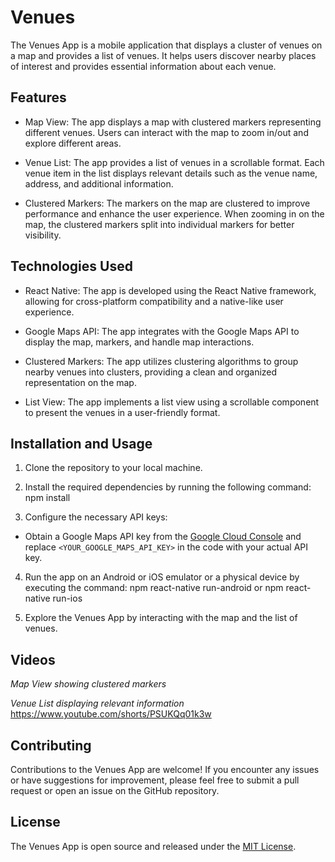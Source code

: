 # Venues
The Venues App is a mobile application that displays a cluster of venues on a map and provides a list of venues. It helps users discover nearby places of interest and provides essential information about each venue.

## Features

- Map View: The app displays a map with clustered markers representing different venues. Users can interact with the map to zoom in/out and explore different areas.

- Venue List: The app provides a list of venues in a scrollable format. Each venue item in the list displays relevant details such as the venue name, address, and additional information.

- Clustered Markers: The markers on the map are clustered to improve performance and enhance the user experience. When zooming in on the map, the clustered markers split into individual markers for better visibility.

## Technologies Used

- React Native: The app is developed using the React Native framework, allowing for cross-platform compatibility and a native-like user experience.

- Google Maps API: The app integrates with the Google Maps API to display the map, markers, and handle map interactions.

- Clustered Markers: The app utilizes clustering algorithms to group nearby venues into clusters, providing a clean and organized representation on the map.

- List View: The app implements a list view using a scrollable component to present the venues in a user-friendly format.

## Installation and Usage

1. Clone the repository to your local machine.

2. Install the required dependencies by running the following command:
npm install

3. Configure the necessary API keys:

- Obtain a Google Maps API key from the [Google Cloud Console](https://cloud.google.com/console) and replace `<YOUR_GOOGLE_MAPS_API_KEY>` in the code with your actual API key.

4. Run the app on an Android or iOS emulator or a physical device by executing the command:
npm react-native run-android
or 
npm react-native run-ios

5. Explore the Venues App by interacting with the map and the list of venues.

## Videos

_Map View showing clustered markers_

_Venue List displaying relevant information_
https://www.youtube.com/shorts/PSUKQq01k3w
## Contributing

Contributions to the Venues App are welcome! If you encounter any issues or have suggestions for improvement, please feel free to submit a pull request or open an issue on the GitHub repository.

## License

The Venues App is open source and released under the [MIT License](LICENSE).


